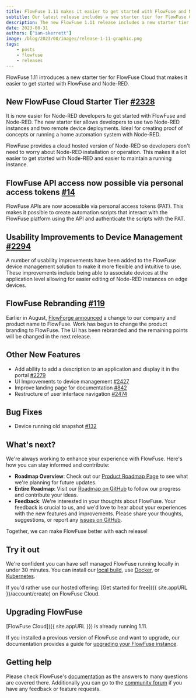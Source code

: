 ```yaml
---
title: FlowFuse 1.11 makes it easier to get started with FlowFuse and Node-RED
subtitle: Our latest release includes a new starter tier for FlowFuse Cloud, Personal Access Tokens for API access and improvements to device management.
description: The new FlowFuse 1.11 release includes a new starter tier for FlowFuse Cloud, Personal Access Tokens for API access and improvements to device management.
date: 2023-08-31 
authors: ["ian-skerrett"]
image: /blog/2023/08/images/release-1-11-graphic.png
tags:
    - posts
    - flowfuse
    - releases
---
```


FlowFuse 1.11 introduces a new starter tier for FlowFuse Cloud that makes it easier to get started with FlowFuse and Node-RED.

<!--more-->
## New FlowFuse Cloud Starter Tier  [#2328](https://github.com/FlowFuse/flowfuse/issues/2328)

It is now easier for Node-RED developers to get started with FlowFuse and Node-RED. The new starter tier allows developers to use two Node-RED instances and two remote device deployments. Ideal for creating proof of concepts or running a home automation system with Node-RED. 

FlowFuse provides a cloud hosted version of Node-RED so developers don't need to worry about Node-RED installation or operation. This makes it a lot easier to get started with Node-RED and easier to maintain a running instance. 


## FlowFuse API access now possible via personal access tokens [#14](https://github.com/FlowFuse/flowfuse/issues/14)
FlowFuse APIs are now accessible via personal access tokens (PAT). This makes it possible to create automation scripts that interact with the FlowFuse platform using the API and authenticate the scripts with the PAT. 

## Usability Improvements to Device Management [#2294](https://github.com/FlowFuse/flowfuse/issues/2334)

A number of usability improvements have been added to the FlowFuse device management solution to make it more flexible and intuitive to use. These improvements include being able to associate devices at the application level allowing for easier editing of Node-RED instances on edge devices.

## FlowFuse Rebranding [#119](https://github.com/orgs/FlowFuse/projects/1?pane=issue&itemId=34719640)

Earlier in August, [FlowForge announced](/blog/2023/08/flowforge-is-now-flowfuse/) a change to our company and product name to FlowFuse. Work has begun to change the product branding to FlowFuse. The UI has been rebranded and the remaining points will be changed in the next release.

## Other New Features

- Add ability to add a description to an application and display it in the portal [#2279](https://github.com/FlowFuse/flowfuse/issues/2279)
- UI Improvements to device management [#2427](https://github.com/FlowFuse/flowfuse/issues/2427)
- Improve landing page for documentation [#842](https://github.com/FlowFuse/website/issues/842)
- Restructure of user interface navigation [#2474](https://github.com/FlowFuse/flowfuse/issues/2474)


## Bug Fixes

- Device running old snapshot [#132](https://github.com/FlowFuse/device-agent/issues/132)




## What's next?

We're always working to enhance your experience with FlowFuse. Here's how you can stay informed and contribute:

- **Roadmap Overview**: Check out our [Product Roadmap Page](/product/roadmap/) to see what we're planning for future updates.
- **Entire Roadmap**: Visit our [Roadmap on GitHub](https://github.com/orgs/FlowFuse/projects/5) to follow our progress and contribute your ideas.
- **Feedback**: We're interested in your thoughts about FlowFuse. Your feedback is crucial to us, and we'd love to hear about your experiences with the new features and improvements. Please share your thoughts, suggestions, or report any [issues on GitHub](https://github.com/FlowFuse/flowfuse/issues/new/choose). 

Together, we can make FlowFuse better with each release!

## Try it out

We're confident you can have self managed FlowFuse running locally in under 30 minutes.
You can install our [local build](/docs/install/local/), use [Docker](/docs/install/docker/), or [Kubernetes](/docs/install/kubernetes/).

If you'd rather use our hosted offering: [Get started for free]({{ site.appURL }}/account/create) on FlowFuse Cloud.

## Upgrading FlowFuse

[FlowFuse Cloud]({{ site.appURL }}) is already running 1.11.

If you installed a previous version of FlowFuse and want to upgrade, our documentation provides a
guide for [upgrading your FlowFuse instance](/docs/upgrade/).

## Getting help

Please check FlowFuse's [documentation](/docs/) as the answers to many questions are covered there. Additionally you can go to the [community forum](https://discourse.nodered.org/c/vendors/flowfuse/24) if you have
any feedback or feature requests.
